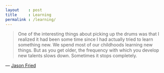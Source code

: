 ```yaml
---
layout    : post
title     : Learning
permalink : /learning/
---
```


> One of the interesting things about picking up the drums was that I realized
> it had been some time since I had actually tried to learn something new. We
> spend most of our childhoods learning new things. But as you get older, the
> frequency with which you develop new talents slows down. Sometimes it stops
> completely.

&mdash; [Jason Fried](http://www.inc.com/magazine/20110301/making-money-small-business-advice-from-jason-fried_Printer_Friendly.html)
